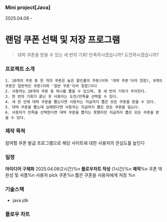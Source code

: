 ### Mini project[Java] 
2025.04.08 -
# 랜덤 쿠폰 선택 및 저장 프로그램
> 대박 쿠폰을 받을 수 있는 세 번의 기회! 만족하시겠습니까? 도전하시겠습니까?

### 프로젝트 소개
```shift
1. 10개의 쿠폰 중 한 개의 쿠폰은 높은 할인률의 쿠폰(이하 '대박 쿠폰'이라 칭함), 9개의 쿠폰은 일반적인 쿠폰(이하 '일반 쿠폰'이라 칭함)이다
2. 사용자는 10개의 쿠폰 중 하나를 뽑을 수 있으며, 총 세 번의 기회가 주어진다.
3. 한 번의 기회가 끝난 후 사용자는 도전/만족을 선택할 수 있다.
4. 세 번 안에 대박 쿠폰을 뽑는다면 사용자는 지금까지 뽑은 모든 쿠폰을 받을 수 있다.
5. 대박 쿠폰을 뽑는데 실패한다면 사용자는 지금까지 뽑은 모든 쿠폰을 잃는다.
6. 사용자가 만족을 선택한다면 대박 쿠폰을 뽑지는 못했지만 지금까지 뽑은 모든 쿠폰을 받을 수 있다.
```

### 제작 목적
참여형 쿠폰 발급 프로그램으로 해당 사이트에 대한 사용자의 관심도를 높인다

### 일정
**아이디어 구체화** 2025.04.08(2시간)%n
**플로우차트 작성** (1시간)%n
**제작**%n
쿠폰 덱 완성 및 셔플%n
사용자 pick 쿠폰%n
뽑은 쿠폰을 사용자에게 저장 %n

### 기술스택
* java jdk

### 플로우 차트

